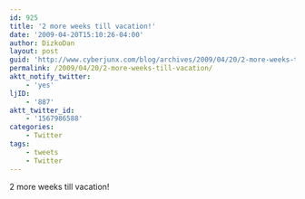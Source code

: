 ```yaml
---
id: 925
title: '2 more weeks till vacation!'
date: '2009-04-20T15:10:26-04:00'
author: DizkoDan
layout: post
guid: 'http://www.cyberjunx.com/blog/archives/2009/04/20/2-more-weeks-till-vacation/'
permalink: /2009/04/20/2-more-weeks-till-vacation/
aktt_notify_twitter:
    - 'yes'
ljID:
    - '887'
aktt_twitter_id:
    - '1567986588'
categories:
    - Twitter
tags:
    - tweets
    - Twitter
---
```


2 more weeks till vacation!